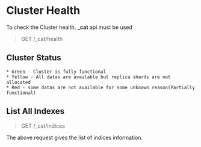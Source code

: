 # Cluster Health

To check the Cluster health, **_cat** api must be used 

> GET /_cat/health

## Cluster Status 
    * Green - Cluster is fully functional
    * Yellow - All datas are available but replica shards are not allocated
    * Red - some datas are not available for some unknown reason(Partially functional)

## List All Indexes

> GET /_cat/indices

 The above request gives the list of indices information.